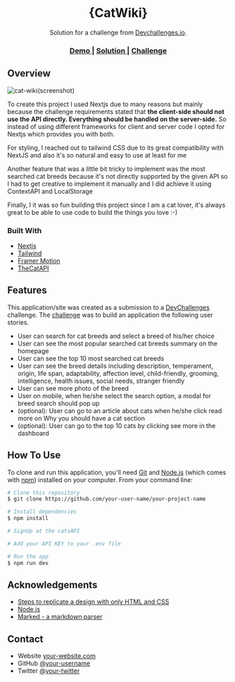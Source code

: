 <!-- Please update value in the {}  -->

<h1 align="center">{CatWiki}</h1>

<div align="center">
   Solution for a challenge from  <a href="http://devchallenges.io" target="_blank">Devchallenges.io</a>.
</div>

<div align="center">
  <h3>
    <a href="https://cat-wiki-phi.vercel.app/">
      Demo
    </a>
    <span> | </span>
    <a href="https://devchallenges.io/solutions/gu1fU08DlObSiwvpSMTk">
      Solution
    </a>
    <span> | </span>
    <a href="https://devchallenges.io/challenges/f4NJ53rcfgrP6sBMD2jt">
      Challenge
    </a>
  </h3>
</div>

<!-- OVERVIEW -->

## Overview

![cat-wiki(screenshot)](https://user-images.githubusercontent.com/66664314/216924870-95c1b143-ac42-41ba-8311-3cb9f8fd5d6d.png)

To create this project I used Nextjs due to many reasons but mainly because the challenge requirements stated that **the client-side should not use the API directly. Everything should be handled on the server-side.** So instead of using different frameworks for client and server code I opted for Nextjs which provides you with both.

For styling, I reached out to tailwind CSS due to its great compatibility with NextJS and also it's so natural and easy to use at least for me

Another feature that was a little bit tricky to implement was the most searched cat breeds because it's not directly supported by the given API so I had to get 
creative to implement it manually and I did achieve it using ContextAPI and LocalStorage

Finally, I it was so fun building this project since I am a cat lover, it's always great to be able to use code to build the things you love :-)


### Built With

<!-- This section should list any major frameworks that you built your project using. Here are a few examples.-->

- [Nextjs](https://nextjs.org/)
- [Tailwind](https://tailwindcss.com/)
- [Framer Motion](https://www.framer.com/motion/)
- [TheCatAPI](https://thecatapi.com/)

## Features

<!-- List the features of your application or follow the template. Don't share the figma file here :) -->

This application/site was created as a submission to a [DevChallenges](https://devchallenges.io/challenges) challenge. The [challenge](https://devchallenges.io/challenges/f4NJ53rcfgrP6sBMD2jt) was to build an application the following user stories.

- User can search for cat breeds and select a breed of his/her choice
- User can see the most popular searched cat breeds summary on the homepage
- User can see the top 10 most searched cat breeds
- User can see the breed details including description, temperament, origin, life span, adaptability, affection level, child-friendly, grooming, intelligence, health    issues, social needs, stranger friendly
- User can see more photo of the breed
- User on mobile, when he/she select the search option, a modal for breed search should pop up
- (optional): User  can go to an article about cats when he/she click read more on Why you should have a cat section
- (optional): User can go to the top 10 cats by clicking see more in the dashboard

## How To Use

<!-- Example: -->

To clone and run this application, you'll need [Git](https://git-scm.com) and [Node.js](https://nodejs.org/en/download/) (which comes with [npm](http://npmjs.com)) installed on your computer. From your command line:

```bash
# Clone this repository
$ git clone https://github.com/your-user-name/your-project-name

# Install dependencies
$ npm install

# SignUp at the catsAPI

# Add your API KEY to your .env file

# Run the app
$ npm run dev
```

## Acknowledgements

<!-- This section should list any articles or add-ons/plugins that helps you to complete the project. This is optional but it will help you in the future. For example: -->

- [Steps to replicate a design with only HTML and CSS](https://devchallenges-blogs.web.app/how-to-replicate-design/)
- [Node.js](https://nodejs.org/)
- [Marked - a markdown parser](https://github.com/chjj/marked)

## Contact

- Website [your-website.com](https://{your-web-site-link})
- GitHub [@your-username](https://{github.com/your-usermame})
- Twitter [@your-twitter](https://{twitter.com/your-username})
